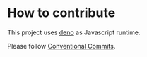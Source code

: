 # How to contribute

This project uses [deno](https://deno.land/manual/getting_started/installation)
as Javascript runtime.

Please follow
[Conventional Commits](https://www.conventionalcommits.org/en/v1.0.0/).
